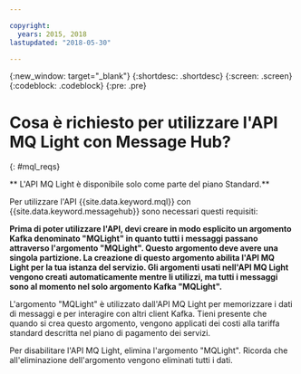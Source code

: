 ```yaml
---

copyright:
  years: 2015, 2018
lastupdated: "2018-05-30"

---
```


{:new_window: target="_blank"}
{:shortdesc: .shortdesc}
{:screen: .screen}
{:codeblock: .codeblock}
{:pre: .pre}

# Cosa è richiesto per utilizzare l'API MQ Light con Message Hub?
{: #mql_reqs}

** L'API MQ Light è disponibile solo come parte del piano Standard.**
<br/>

Per utilizzare l'API {{site.data.keyword.mql}} con {{site.data.keyword.messagehub}} sono necessari questi requisiti: 

**Prima di poter utilizzare l'API, devi creare in modo esplicito un argomento Kafka denominato "MQLight" in quanto tutti i messaggi passano attraverso l'argomento "MQLight". Questo argomento deve avere una singola partizione. La creazione di questo argomento abilita l'API MQ Light per la tua istanza del servizio. Gli argomenti usati nell'API MQ Light vengono creati automaticamente mentre li utilizzi, ma tutti i messaggi sono al momento nel solo argomento Kafka "MQLight".** 

L'argomento "MQLight" è utilizzato dall'API MQ Light per memorizzare i dati di messaggi e per interagire con altri client Kafka. Tieni presente che quando si crea
questo argomento, vengono applicati dei costi alla tariffa standard descritta nel piano di pagamento dei servizi.

Per disabilitare l'API MQ Light, elimina l'argomento "MQLight". Ricorda che all'eliminazione dell'argomento vengono eliminati tutti i dati.
